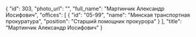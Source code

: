{
    "id": 303,
    "photo_url": "",
    "full_name": "Мартинчик Александр Иосифович",
    "offices": [
        {
            "id": "05-99",
            "name": "Минская транспортная прокуратура",
            "position": "Старший помощник прокурора"
        }
    ],
    "title": "Мартинчик Александр Иосифович"
}